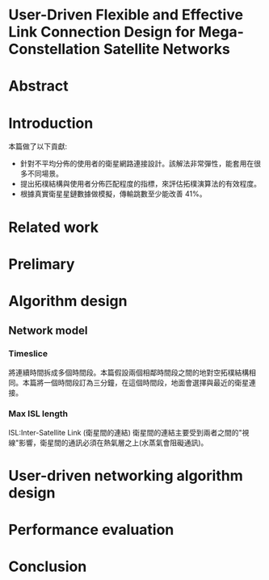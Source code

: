 # User-Driven Flexible and Effective Link Connection Design for Mega-Constellation Satellite Networks

# Abstract

# Introduction
本篇做了以下貢獻:
 * 針對不平均分佈的使用者的衛星網路連接設計。該解法非常彈性，能套用在很多不同場景。
 * 提出拓樸結構與使用者分佈匹配程度的指標，來評估拓樸演算法的有效程度。
 * 根據真實衛星星鏈數據做模擬，傳輸跳數至少能改善 41%。
# Related work

# Prelimary

# Algorithm design
## Network model
### Timeslice
將連續時間拆成多個時間段。本篇假設兩個相鄰時間段之間的地對空拓樸結構相同。本篇將一個時間段訂為三分鐘，在這個時間段，地面會選擇與最近的衛星連接。
### Max ISL length
ISL:Inter-Satellite Link (衛星間的連結)
衛星間的連結主要受到兩者之間的"視線"影響，衛星間的通訊必須在熱氣層之上(水蒸氣會阻礙通訊)。
# User-driven networking algorithm design

# Performance evaluation

# Conclusion